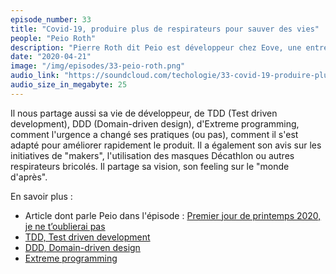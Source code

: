 ```yaml
---
episode_number: 33
title: "Covid-19, produire plus de respirateurs pour sauver des vies"
people: "Peio Roth"
description: "Pierre Roth dit Peio est développeur chez Eove, une entreprise qui produit des respirateurs, installée à Pau. Il nous parle de son quotidien qui a été bouleversé par l'arrivée du Covid-19, comment protéger l'équipe de production, créer une seconde équipe et travailler le samedi pour répondre à la demande."
date: "2020-04-21"
image: "/img/episodes/33-peio-roth.png"
audio_link: "https://soundcloud.com/techologie/33-covid-19-produire-plus-de-respirateurs-pour-sauver-des-vies"
audio_size_in_megabyte: 25
---
```


Il nous partage aussi sa vie de développeur, de TDD (Test driven development), DDD (Domain-driven design), d'Extreme programming, comment l'urgence a changé ses pratiques (ou pas), comment il s'est adapté pour améliorer rapidement le produit.
Il a également son avis sur les initiatives de "makers", l'utilisation des masques Décathlon ou autres respirateurs bricolés. Il partage sa vision, son feeling sur le "monde d'après".

<div class="block">

En savoir plus :

* Article dont parle Peio dans l'épisode : [Premier jour de printemps 2020, je ne t’oublierai pas](https://medium.com/@pierreroth64/premier-jour-de-printemps-2020-je-ne-toublierai-pas-26cad081c7dc)
* [TDD, Test driven development](https://fr.wikipedia.org/wiki/Test_driven_development)
* [DDD, Domain-driven design](https://en.wikipedia.org/wiki/Domain-driven_design)
* [Extreme programming](https://en.wikipedia.org/wiki/Extreme_programming)

</div>

